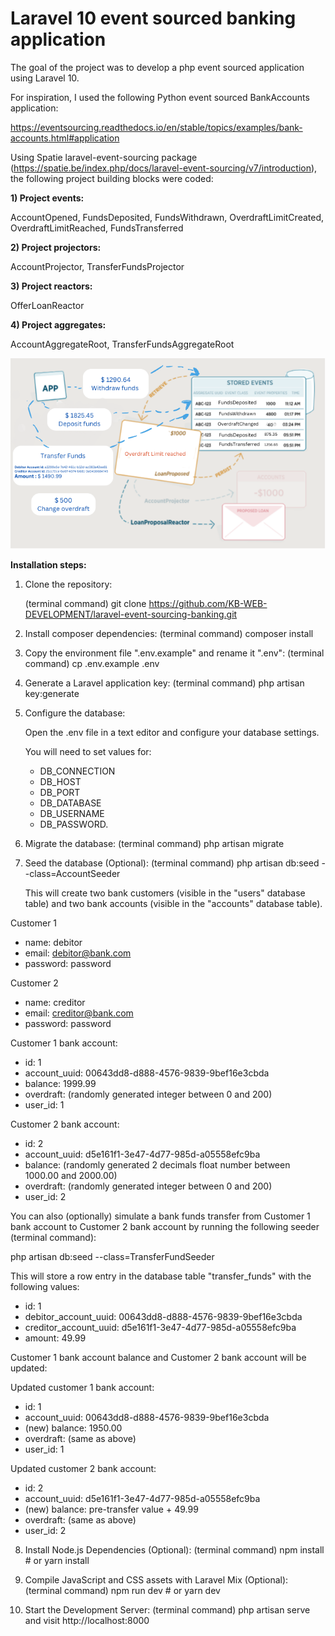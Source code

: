 # Laravel 10 event sourced banking application 

The goal of the project was to develop a php event sourced application using Laravel 10.

For inspiration, I used the following Python event sourced BankAccounts application:

https://eventsourcing.readthedocs.io/en/stable/topics/examples/bank-accounts.html#application  

Using Spatie laravel-event-sourcing package (https://spatie.be/index.php/docs/laravel-event-sourcing/v7/introduction), the following project building blocks were coded:

<b>1) Project events:</b>

AccountOpened, FundsDeposited, FundsWithdrawn, OverdraftLimitCreated, OverdraftLimitReached, FundsTransferred

<b>2) Project projectors:</b>

AccountProjector, TransferFundsProjector

<b>3) Project reactors:</b>

OfferLoanReactor

<b>4) Project aggregates:</b>

AccountAggregateRoot, TransferFundsAggregateRoot

![alt text](https://github.com/KB-WEB-DEVELOPMENT/laravel-event-sourcing-banking/blob/main/public/images/diagram.png)

<b>Installation steps:</b>

1) Clone the repository:

   (terminal command) git clone https://github.com/KB-WEB-DEVELOPMENT/laravel-event-sourcing-banking.git

2) Install composer dependencies: (terminal command) composer install

3) Copy the environment file ".env.example" and rename it ".env": (terminal command) cp .env.example .env

4) Generate a Laravel application key: (terminal command) php artisan key:generate

5) Configure the database: 

   Open the .env file in a text editor and configure your database settings. 

   You will need to set values for: 

   - DB_CONNECTION
   - DB_HOST
   - DB_PORT
   - DB_DATABASE
   - DB_USERNAME
   - DB_PASSWORD.

7) Migrate the database: (terminal command) php artisan migrate

8) Seed the database (Optional): (terminal command) php artisan db:seed --class=AccountSeeder

   This will create two bank customers (visible in the "users" database table) and 
   two bank accounts (visible in the "accounts" database table).

Customer 1
- name: debitor
- email: debitor@bank.com
- password: password 

Customer 2
- name: creditor
- email: creditor@bank.com
- password: password

Customer 1 bank account:
- id: 1
- account_uuid: 00643dd8-d888-4576-9839-9bef16e3cbda
- balance: 1999.99
- overdraft: (randomly generated integer between 0 and 200)
- user_id: 1

Customer 2 bank account:
- id: 2
- account_uuid: d5e161f1-3e47-4d77-985d-a05558efc9ba
- balance: (randomly generated 2 decimals float number between 1000.00 and 2000.00)
- overdraft: (randomly generated integer between 0 and 200)
- user_id: 2
 
You can also (optionally) simulate a bank funds transfer from Customer 1 bank account to Customer 2 bank account 
by running the following seeder (terminal command): 

php artisan db:seed --class=TransferFundSeeder

This will store a row entry in the database table "transfer_funds" with the following values:

- id: 1
- debitor_account_uuid: 00643dd8-d888-4576-9839-9bef16e3cbda
- creditor_account_uuid: d5e161f1-3e47-4d77-985d-a05558efc9ba
- amount: 49.99

Customer 1 bank account balance and Customer 2 bank account will be updated:

Updated customer 1 bank account:
- id: 1
- account_uuid: 00643dd8-d888-4576-9839-9bef16e3cbda
- (new) balance: 1950.00
- overdraft: (same as above)
- user_id: 1 
 
Updated customer 2 bank account:
- id: 2
- account_uuid: d5e161f1-3e47-4d77-985d-a05558efc9ba
- (new) balance: pre-transfer value + 49.99 
- overdraft: (same as above)
- user_id: 2

8) Install Node.js Dependencies (Optional): (terminal command) npm install # or yarn install

9) Compile JavaScript and CSS assets with Laravel Mix (Optional): (terminal command) npm run dev # or yarn dev

10) Start the Development Server: (terminal command) php artisan serve and visit http://localhost:8000
